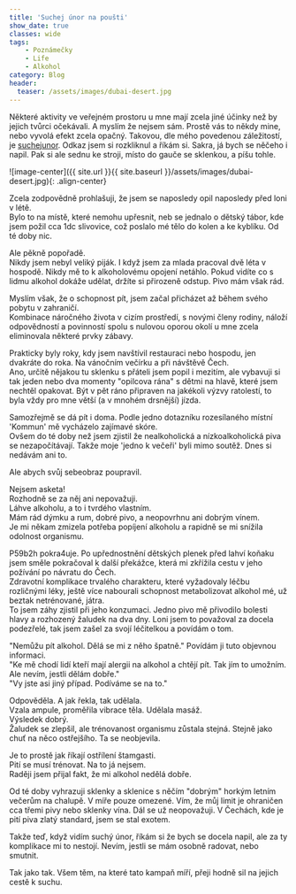 ```yaml
---
title: 'Suchej únor na poušti'
show_date: true
classes: wide
tags:
    - Poznámečky
    - Life
    - Alkohol
category: Blog
header:
  teaser: /assets/images/dubai-desert.jpg
---
```


Některé aktivity ve veřejném prostoru u mne mají zcela jiné účinky než by jejich tvůrci očekávali.
A myslím že nejsem sám. Prostě vás to někdy mine, nebo vyvolá efekt zcela opačný.
Takovou, dle mého povedenou záležitostí, je [suchejunor](https://suchejunor.cz/).
Odkaz jsem si rozkliknul a říkám si. Sakra, já bych se něčeho i napil.
Pak si ale sednu ke stroji, místo do gauče se sklenkou, a píšu tohle.

![image-center]({{ site.url }}{{ site.baseurl }}/assets/images/dubai-desert.jpg){: .align-center}

Zcela zodpovědně prohlašuji, že jsem se naposledy opil naposledy před loni v létě.    
Bylo to na místě, které nemohu upřesnit, neb se jednalo o dětský tábor, kde jsem požil cca 1dc slivovice, což poslalo mé tělo do kolen a ke kyblíku.
Od té doby nic.

Ale pěkně popořadě.   
Nikdy jsem nebyl veliký piják. I když jsem za mlada pracoval dvě léta v hospodě. Nikdy mě to k alkoholovému opojení netáhlo. 
Pokud vidíte co s lidmu alkohol dokáže udělat, držíte si přirozeně odstup.
Pivo mám však rád. 

Myslím však, že o schopnost pít, jsem začal přicházet až během svého pobytu v zahraničí.   
Kombinace náročného života v cizím prostředí, s novými členy rodiny, náloží odpovědností a povinností spolu s nulovou oporou okolí u mne zcela eliminovala některé prvky zábavy.

Prakticky byly roky, kdy jsem navštívil restauraci nebo hospodu, jen dvakráte do roka. Na vánočním večírku a při návštěvě Čech.  
Ano, určitě nějakou tu sklenku s přáteli jsem popil i mezitím, ale vybavuji si tak jeden nebo dva momenty "opilcova rána" s dětmi na hlavě, které jsem nechtěl opakovat.
Být v pět ráno připraven na jakékoli výzvy ratolestí, to byla vždy pro mne větší (a v mnohém drsnější) jízda.

Samozřejmě se dá pít i doma. Podle jedno dotazníku rozesílaného místní 'Kommun' mě vycházelo zajímavé skóre.   
Ovšem do té doby než jsem zjistil že nealkoholická a nízkoalkoholická piva se nezapočítávají.
Takže moje 'jedno k večeři' byli mimo soutěž. Dnes si nedávám ani to.

Ale abych svůj sebeobraz poupravil.

Nejsem asketa!  
Rozhodně se za něj ani nepovažuji.   
Láhve alkoholu, a to i tvrdého vlastním.   
Mám rád dýmku a rum, dobré pivo, a neopovrhnu ani dobrým vínem.   
Je mi někam zmizela potřeba popíjení alkoholu a rapidně se mi snížila odolnost organismu.

P59b2h pokra4uje. Po upřednostnění dětských plenek před lahví koňaku jsem směle pokračoval k další překážce, která mi zkřížila cestu v jeho požívání po návratu do Čech.   
Zdravotní komplikace trvalého charakteru, které vyžadovaly léčbu rozličnými léky, ještě více nabourali schopnost metabolizovat alkohol mé, už beztak netrénované, játra.  
To jsem záhy zjistil při jeho konzumaci. Jedno pivo mě přivodilo bolesti hlavy a rozhozený žaludek na dva dny.
Loni jsem to považoval za docela podezřelé, tak jsem zašel za svojí léčitelkou a povídám o tom.

"Nemůžu pít alkohol. Dělá se mi z něho špatně." Povídám ji tuto objevnou informaci.     
"Ke mě chodí lidí kteří mají alergii na alkohol a chtějí pít. Tak jím to umožním. Ale nevím, jestli dělám dobře."    
"Vy jste asi jiný případ. Podíváme se na to."

Odpověděla. A jak řekla, tak udělala.    
Vzala ampule, proměřila vibrace těla. Udělala masáž.  
Výsledek dobrý.  
Žaludek se zlepšil, ale trénovanost organismu zůstala stejná. Stejně jako chuť na něco ostřejšího. Ta se neobjevila.

Je to prostě jak říkají ostřílení štamgasti.    
Pití se musí trénovat. Na to já nejsem.  
Raději jsem přijal fakt, že mi alkohol nedělá dobře.

Od té doby vyhrazuji sklenky a sklenice s něčím "dobrým" horkým letním večerům na chalupě. V míře pouze omezené.
Vím, že můj limit je ohraničen cca třemi pivy nebo sklenky vína. Dál se už neopovažuji.
V Čechách, kde je pití piva zlatý standard, jsem se stal exotem.

Takže teď, když vidím suchý únor, říkám si že bych se docela napil, ale za ty komplikace mi to nestojí.
Nevím, jestli se mám osobně radovat, nebo smutnit.

Tak jako tak. Všem těm, na které tato kampaň míří, přeji hodně sil na jejich cestě k suchu.





 
 



